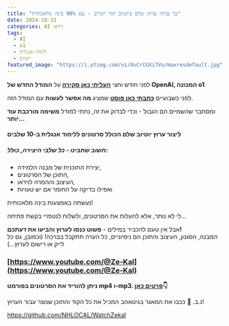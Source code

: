 ```yaml
---
title: "כך בניתי ערוץ שלם ביוטיוב תוך יומיים - עם 98% בינה מלאכותית"
date: 2024-10-31
categories: AI וידאו
tags:
  - AI
  - o1
  - לימוד-אנגלית
  - יוטיוב
featured_image: "https://i.ytimg.com/vi/0uCrCUXi7Vo/maxresdefault.jpg"
---
```


לפני חודש וחצי **[העליתי כאן סקירה](https://mitmachim.top/post/850443)** על **המודל החדש של OpenAI, המכונה o1**.

לפני כשבועיים **[כתבתי כאן פוסט](https://mitmachim.top/post/860758)** שמציג **מה אפשר לעשות** עם המודל הזה.

ומסתבר שהשמיים הם הגבול - וכדי לבדוק את זה, נתתי למודל **משימה מורכבת עוד יותר...**  
#### ליצור **ערוץ יוטיוב שלם הכולל סרטונים ללימוד אנגלית ב-10 שלבים**
##### חשוב שתבינו - כל שלבי היצירה, כולל:
- יצירת התוכנית של מבנה הלמידה,
- התוכן של הסרטונים,
- העיצוב וההמרה לוידאו,
- ואפילו בדיקה על החומר אם יש טעויות

נעשתה באמצעות בינה מלאכותית!

לי לא נותר, אלא להעלות את הסרטונים, ולשלוח לנטפרי בקשת פתיחה...

אבל אין טעם להכביר במילים - **פשוט כנסו לערוץ והביעו את דעתכם!**  
המבנה, הסגנון, העיצוב והתוכן הם ניסיוניים, כל הערה תתקבל בברכה!
(וכמובן, גם כל לייק או רישום לערוץ...)

### [https://www.youtube.com/@Ze-Kal](https://www.youtube.com/@Ze-Kal)

**ניתן להוריד את הסרטונים בפורמט mp4 ו-mp3. [פרטים כאן](https://mitmachim.top/post/884040)👇**


נ.ב. 🌟 ככבו את המאגר בגיטאהב המכיל את כל הקוד והתוכן שנוצר עבור הערוץ!

https://github.com/NHLOCAL/WatchZekal
